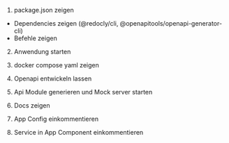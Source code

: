 1. package.json zeigen
- Dependencies zeigen (@redocly/cli, @openapitools/openapi-generator-cli)
- Befehle zeigen

2. Anwendung starten

3. docker compose yaml zeigen

4. Openapi entwickeln lassen

5. Api Module generieren und Mock server starten

6. Docs zeigen

7. App Config einkommentieren

8. Service in App Component einkommentieren
